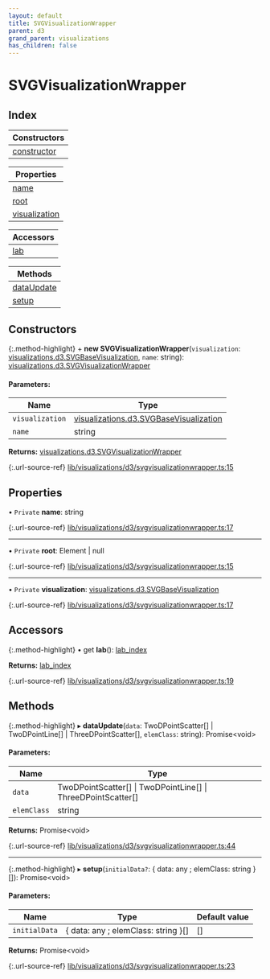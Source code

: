 ```yaml
---
layout: default
title: SVGVisualizationWrapper
parent: d3
grand_parent: visualizations
has_children: false
---
```


# SVGVisualizationWrapper

## Index

| Constructors |
|-----------|
| [constructor](#constructor) |

| Properties |
|-----------|
| [name](#name) |
| [root](#root) |
| [visualization](#visualization) |

| Accessors |
|-----------|
| [lab](#lab) |

| Methods |
|-----------|
| [dataUpdate](#dataupdate) |
| [setup](#setup) |

## Constructors

{:.method-highlight}
\+ **new SVGVisualizationWrapper**(`visualization`: [visualizations.d3.SVGBaseVisualization](../visualizations_d3_svgbasevisualization), `name`: string): [visualizations.d3.SVGVisualizationWrapper](../visualizations_d3_svgvisualizationwrapper)

#### Parameters:

Name | Type |
------ | ------ |
`visualization` | [visualizations.d3.SVGBaseVisualization](../visualizations_d3_svgbasevisualization) |
`name` | string |

**Returns:** [visualizations.d3.SVGVisualizationWrapper](../visualizations_d3_svgvisualizationwrapper)

{:.url-source-ref}
[lib/visualizations/d3/svgvisualizationwrapper.ts:15](https://github.com/ascentcore/dataspot/blob/aac35bc/lib/visualizations/d3/svgvisualizationwrapper.ts#L15)

## Properties

• `Private` **name**: string

{:.url-source-ref}
[lib/visualizations/d3/svgvisualizationwrapper.ts:17](https://github.com/ascentcore/dataspot/blob/aac35bc/lib/visualizations/d3/svgvisualizationwrapper.ts#L17)

___

• `Private` **root**: Element \| null

{:.url-source-ref}
[lib/visualizations/d3/svgvisualizationwrapper.ts:15](https://github.com/ascentcore/dataspot/blob/aac35bc/lib/visualizations/d3/svgvisualizationwrapper.ts#L15)

___

• `Private` **visualization**: [visualizations.d3.SVGBaseVisualization](../visualizations_d3_svgbasevisualization)

{:.url-source-ref}
[lib/visualizations/d3/svgvisualizationwrapper.ts:17](https://github.com/ascentcore/dataspot/blob/aac35bc/lib/visualizations/d3/svgvisualizationwrapper.ts#L17)

## Accessors

{:.method-highlight}
• get **lab**(): [lab\_index](../lab_index)

**Returns:** [lab\_index](../lab_index)

{:.url-source-ref}
[lib/visualizations/d3/svgvisualizationwrapper.ts:19](https://github.com/ascentcore/dataspot/blob/aac35bc/lib/visualizations/d3/svgvisualizationwrapper.ts#L19)

## Methods

{:.method-highlight}
▸ **dataUpdate**(`data`: TwoDPointScatter[] \| TwoDPointLine[] \| ThreeDPointScatter[], `elemClass`: string): Promise\<void>

#### Parameters:

Name | Type |
------ | ------ |
`data` | TwoDPointScatter[] \| TwoDPointLine[] \| ThreeDPointScatter[] |
`elemClass` | string |

**Returns:** Promise\<void>

{:.url-source-ref}
[lib/visualizations/d3/svgvisualizationwrapper.ts:44](https://github.com/ascentcore/dataspot/blob/aac35bc/lib/visualizations/d3/svgvisualizationwrapper.ts#L44)

___

{:.method-highlight}
▸ **setup**(`initialData?`: { data: any ; elemClass: string  }[]): Promise\<void>

#### Parameters:

Name | Type | Default value |
------ | ------ | ------ |
`initialData` | { data: any ; elemClass: string  }[] | [] |

**Returns:** Promise\<void>

{:.url-source-ref}
[lib/visualizations/d3/svgvisualizationwrapper.ts:23](https://github.com/ascentcore/dataspot/blob/aac35bc/lib/visualizations/d3/svgvisualizationwrapper.ts#L23)
